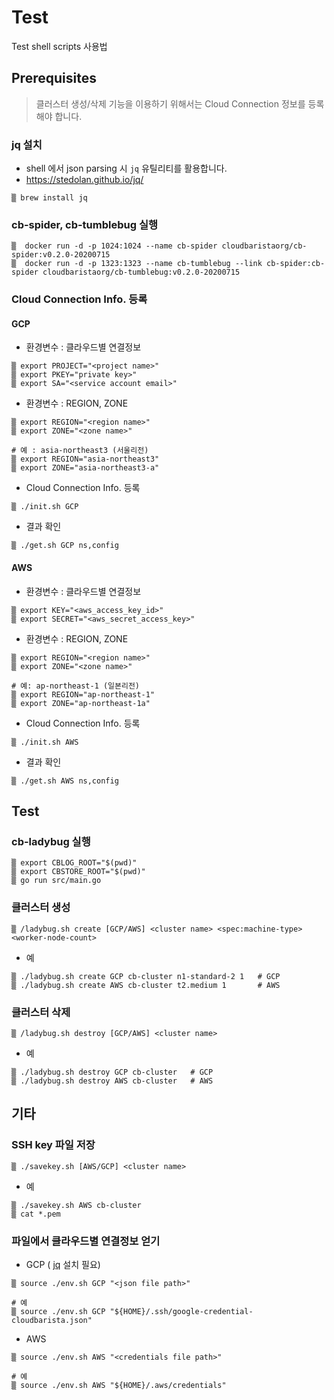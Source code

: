 # Test 
Test shell scripts 사용법

## Prerequisites 
> 클러스터 생성/삭제 기능을 이용하기 위해서는 Cloud Connection 정보를 등록해야 합니다.

### jq 설치
* shell 에서 json parsing 시 `jq` 유틸리티를 활용합니다.
* https://stedolan.github.io/jq/

```
▒ brew install jq
```

### cb-spider, cb-tumblebug 실행

```
▒  docker run -d -p 1024:1024 --name cb-spider cloudbaristaorg/cb-spider:v0.2.0-20200715
▒  docker run -d -p 1323:1323 --name cb-tumblebug --link cb-spider:cb-spider cloudbaristaorg/cb-tumblebug:v0.2.0-20200715
```

### Cloud Connection Info. 등록

####  GCP

* 환경변수 : 클라우드별 연결정보

```
▒ export PROJECT="<project name>"
▒ export PKEY="private key>"
▒ export SA="<service account email>"
```

* 환경변수 : REGION, ZONE

```
▒ export REGION="<region name>" 
▒ export ZONE="<zone name>"

# 예 : asia-northeast3 (서울리전)
▒ export REGION="asia-northeast3" 
▒ export ZONE="asia-northeast3-a"
```

* Cloud Connection Info. 등록

```
▒ ./init.sh GCP
```

* 결과 확인

```
▒ ./get.sh GCP ns,config
```

#### AWS

* 환경변수 : 클라우드별 연결정보

```
▒ export KEY="<aws_access_key_id>"
▒ export SECRET="<aws_secret_access_key>"
```

* 환경변수 : REGION, ZONE

```
▒ export REGION="<region name>" 
▒ export ZONE="<zone name>"

# 예: ap-northeast-1 (일본리전)
▒ export REGION="ap-northeast-1"
▒ export ZONE="ap-northeast-1a"
```

* Cloud Connection Info. 등록

```
▒ ./init.sh AWS
```

* 결과 확인

```
▒ ./get.sh AWS ns,config
```

## Test 

### cb-ladybug 실행

```
▒ export CBLOG_ROOT="$(pwd)"
▒ export CBSTORE_ROOT="$(pwd)"
▒ go run src/main.go
```

### 클러스터 생성
```
▒ /ladybug.sh create [GCP/AWS] <cluster name> <spec:machine-type> <worker-node-count>
```

* 예
```
▒ ./ladybug.sh create GCP cb-cluster n1-standard-2 1   # GCP
▒ ./ladybug.sh create AWS cb-cluster t2.medium 1       # AWS
```

### 클러스터 삭제
```
▒ /ladybug.sh destroy [GCP/AWS] <cluster name>
```

* 예
```
▒ ./ladybug.sh destroy GCP cb-cluster   # GCP
▒ ./ladybug.sh destroy AWS cb-cluster   # AWS
```


## 기타

### SSH key 파일 저장

```
▒ ./savekey.sh [AWS/GCP] <cluster name>
```

* 예
```
▒ ./savekey.sh AWS cb-cluster
▒ cat *.pem
```

### 파일에서 클라우드별 연결정보 얻기

* GCP ( [jq](https://stedolan.github.io/jq/) 설치 필요)

```
▒ source ./env.sh GCP "<json file path>"

# 예
▒ source ./env.sh GCP "${HOME}/.ssh/google-credential-cloudbarista.json"
```

* AWS

```
▒ source ./env.sh AWS "<credentials file path>"

# 예
▒ source ./env.sh AWS "${HOME}/.aws/credentials"
```